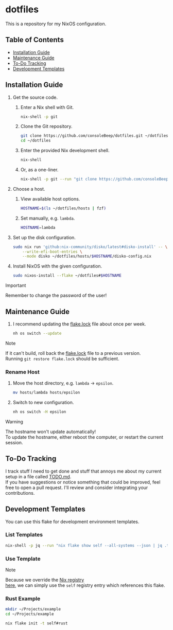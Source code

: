 # dotfiles

This is a repository for my NixOS configuration.

## Table of Contents

- [Installation Guide](#installation-guide)
- [Maintenance Guide](#maintenance-guide)
- [To-Do Tracking](#to-do-tracking)
- [Development Templates](#development-templates)

## Installation Guide

1. Get the source code.

   1. Enter a Nix shell with Git.

      ```sh
      nix-shell -p git
      ```

   2. Clone the Git repository.

      ```sh
      git clone https://github.com/consoleBeep/dotfiles.git ~/dotfiles
      cd ~/dotfiles
      ```

   3. Enter the provided Nix development shell.

      ```sh
      nix-shell
      ```

   4. Or, as a one-liner.

      ```sh
      nix-shell -p git --run "git clone https://github.com/consoleBeep/dotfiles.git ~/dotfiles && cd ~/dotfiles && nix-shell"
      ```

2. Choose a host.

   1. View available host options.

      ```sh
      HOSTNAME=$(ls ~/dotfiles/hosts | fzf)
      ```

   2. Set manually, e.g. `lambda`.

      ```sh
      HOSTNAME=lambda
      ```

3. Set up the disk configuration.

   ```sh
   sudo nix run 'github:nix-community/disko/latest#disko-install' -- \
       --write-efi-boot-entries \
       --mode disko ~/dotfiles/hosts/$HOSTNAME/disko-config.nix
   ```

4. Install NixOS with the given configuration.

   ```sh
   sudo nixos-install --flake ~/dotfiles#$HOSTNAME
   ```

> [!IMPORTANT]
> Remember to change the password of the user!

## Maintenance Guide

1. I recommend updating the [flake.lock](./flake.lock) file about once per week.

   ```sh
   nh os switch --update
   ```

> [!NOTE]
> If it can't build, roll back the [flake.lock](./flake.lock) file to a
> previous version.  
> Running `git restore flake.lock` should be sufficient.

### Rename Host

1. Move the host directory, e.g. `lambda` -> `epsilon`.

   ```sh
   mv hosts/lambda hosts/epsilon
   ```

2. Switch to new configuration.

   ```sh
   nh os switch -H epsilon
   ```

> [!WARNING]
> The hostname won't update automatically!  
> To update the hostname, either reboot the computer, or restart the current session.

## To-Do Tracking

I track stuff I need to get done and stuff that annoys me about my current
setup in a file called [TODO.md](./TODO.md).  
If you have suggestions or notice something that could be improved, feel free
to open a pull request. I'll review and consider integrating your
contributions.

## Development Templates

You can use this flake for development environment templates.

### List Templates

```sh
nix-shell -p jq --run "nix flake show self --all-systems --json | jq .templates"
```

### Use Template

> [!NOTE]
> Because we override the [Nix registry](https://nix.dev/manual/nix/2.18/command-ref/new-cli/nix3-registry#description)  
> [here](./modules/nixos/nix/default.nix), we can simply use the `self` registry
> entry which references this flake.

### Rust Example

```sh
mkdir ~/Projects/example
cd ~/Projects/example

nix flake init -t self#rust
```
